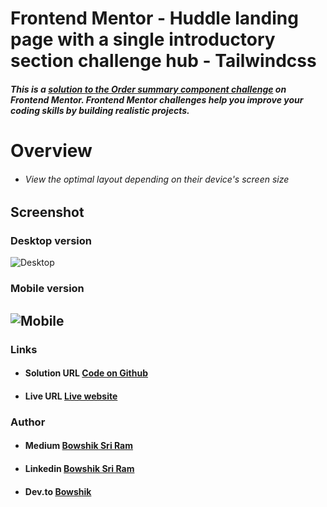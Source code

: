 # Frontend Mentor - Huddle landing page with a single introductory section challenge hub - Tailwindcss

##### This is a [solution to the Order summary component challenge](https://www.frontendmentor.io/challenges/huddle-landing-page-with-a-single-introductory-section-B_2Wvxgi0) on Frontend Mentor. Frontend Mentor challenges help you improve your coding skills by building realistic projects.

# Overview

- ###### View the optimal layout depending on their device's screen size
## Screenshot
### Desktop version
![Desktop](https://res.cloudinary.com/dz209s6jk/image/upload/q_auto:good,w_900/Challenges/m8aueljlhfwzve7zxpy7.jpg)
### Mobile version
![Mobile](https://res.cloudinary.com/dz209s6jk/image/upload/q_auto:good,w_900/Challenges/c7mkk5qtwdx23srnjzus.jpg)
---
### Links
- #### Solution URL [Code on Github](https://github.com/Bowshik/Huddle-landing-page-with-a-single-introductory-section-challenge-hub)
- #### Live URL [Live website]()

### Author
- #### Medium [Bowshik Sri Ram](https://medium.com/@bowshiksriram)
- #### Linkedin  [Bowshik Sri Ram](https://www.linkedin.com/in/bowshik-sri-ram-b-a-352184213/)
- #### Dev.to [Bowshik](https://dev.to/bowshik)

